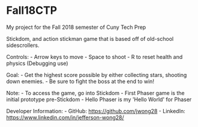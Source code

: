 # Fall18CTP
My project for the Fall 2018 semester of Cuny Tech Prep

Stickdom, and action stickman game that is based off of old-school sidescrollers.

Controls:
	- Arrow keys to move
	- Space to shoot
	- R to reset health and physics (Debugging use)

Goal:
	- Get the highest score possible by either collecting stars, shooting down enemies.
	- Be sure to fight the boss at the end to win!
	
Note:
	- To access the game, go into Stickdom
	- First Phaser game is the initial prototype pre-Stickdom
	- Hello Phaser is my 'Hello World' for Phaser
	
Developer Information:
	- GitHub: https://github.com/jwong28
	- LinkedIn: https://www.linkedin.com/in/jefferson-wong28/
	